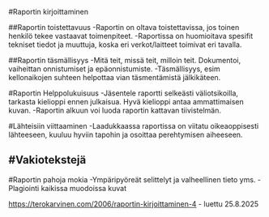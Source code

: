 #Raportin kirjoittaminen 

##Raportin toistettavuus
-Raportin on oltava toistettavissa, jos toinen henkilö tekee vastaavat toimenpiteet.
-Raportissa on huomioitava spesifit tekniset tiedot ja muuttuja, koska eri verkot/laitteet toimivat eri tavalla.

##Raportin täsmällisyys
-Mitä teit, missä teit, milloin teit. Dokumentoi, vaiheittan onnistumiset ja epäonnistumiste.
-Täsmällisyys, esim kellonaikojen suhteen helpottaa vian täsmentämistä jälkikäteen.

#Raportin Helppolukuisuus
-Jäsentele raportti selkeästi väliotsikoilla, tarkasta kielioppi ennen julkaisua. Hyvä kielioppi antaa ammattimaisen kuvan.
-Raportin alkuun voi luoda raportin kattavan tiivistelmän. 

#Lähteisiin viittaaminen
-Laadukkaassa raportissa on viitatu oikeaoppisesti lähteeseen, kuuluu hyviin tapohin ja osoittaa perehtymisen aiheeseen.

#Vakiotekstejä
-

#Raportin pahoja mokia 
-Ympäripyöreät selittelyt ja valheellinen tieto yms. 
-Plagiointi kaikissa muodoissa kuvat 


https://terokarvinen.com/2006/raportin-kirjoittaminen-4 - luettu 25.8.2025
